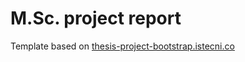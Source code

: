 M.Sc. project report
===================================

Template based on [thesis-project-bootstrap.istecni.co](https://github.com/diasdavid/thesis-project-bootstrap.istecni.co) 
